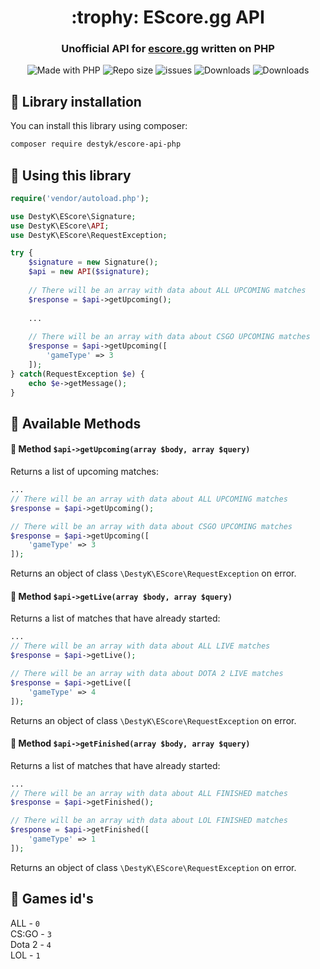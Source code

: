 <h1 align="center">:trophy: EScore.gg API</h1>
<h3 align="center">Unofficial API for <a href="https://www.escore.gg" target="_blank">escore.gg</a> written on PHP</h3>
<p align="center">
    <img alt="Made with PHP" src="https://img.shields.io/badge/Made%20with-PHP-%23FFD242?logo=php&logoColor=white">
    <img alt="Repo size" src="https://img.shields.io/github/repo-size/destyk/escore-api-php">
    <img alt="issues" src="https://img.shields.io/github/issues/destyk/escore-api-php">
    <img alt="Downloads" src="https://img.shields.io/packagist/dt/destyk/escore-api-php?label=downloads&logo=Packagist&logoColor=white">
    <img alt="Downloads" src="https://img.shields.io/github/downloads/destyk/escore-api-php/total?color=orange&label=downloads&logo=GitHub">
</p>

## :key: Library installation
You can install this library using composer: 

   ```sh
   composer require destyk/escore-api-php
   ```

## :memo: Using this library
```php
require('vendor/autoload.php');

use DestyK\EScore\Signature;
use DestyK\EScore\API;
use DestyK\EScore\RequestException;

try {
    $signature = new Signature();
    $api = new API($signature);
    
    // There will be an array with data about ALL UPCOMING matches
    $response = $api->getUpcoming();
    
    ...
    
    // There will be an array with data about CSGO UPCOMING matches
    $response = $api->getUpcoming([
        'gameType' => 3
    ]);
} catch(RequestException $e) {
    echo $e->getMessage();
}
```
## :open_file_folder: Available Methods

#### :pushpin: Method ```$api->getUpcoming(array $body, array $query)```

Returns a list of upcoming matches:<br>
```php
...
// There will be an array with data about ALL UPCOMING matches
$response = $api->getUpcoming();

// There will be an array with data about CSGO UPCOMING matches
$response = $api->getUpcoming([
    'gameType' => 3
]);

```
Returns an object of class `\DestyK\EScore\RequestException` on error.

#### :pushpin: Method ```$api->getLive(array $body, array $query)```

Returns a list of matches that have already started:<br>
```php
...
// There will be an array with data about ALL LIVE matches
$response = $api->getLive();

// There will be an array with data about DOTA 2 LIVE matches
$response = $api->getLive([
    'gameType' => 4
]);

```
Returns an object of class `\DestyK\EScore\RequestException` on error.

#### :pushpin: Method ```$api->getFinished(array $body, array $query)```

Returns a list of matches that have already started:<br>
```php
...
// There will be an array with data about ALL FINISHED matches
$response = $api->getFinished();

// There will be an array with data about LOL FINISHED matches
$response = $api->getFinished([
    'gameType' => 1
]);

```
Returns an object of class `\DestyK\EScore\RequestException` on error.

## :open_file_folder: Games id's
ALL - `0`<br>
CS:GO - `3`<br>
Dota 2 - `4`<br>
LOL - `1`
